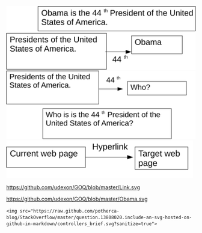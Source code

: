 
<img src="https://github.com/udexon/GOQ/blob/master/Obama_Answer.svg?sanitize=true" width="600">

<img src="https://github.com/udexon/GOQ/blob/master/Obama_Question.svg?sanitize=true" width="600">

<img src="https://github.com/udexon/GOQ/blob/master/Link.svg?sanitize=true" height="100">

https://github.com/udexon/GOQ/blob/master/Link.svg

https://github.com/udexon/GOQ/blob/master/Obama.svg

`<img src="https://raw.github.com/potherca-blog/StackOverflow/master/question.13808020.include-an-svg-hosted-on-github-in-markdown/controllers_brief.svg?sanitize=true">`
